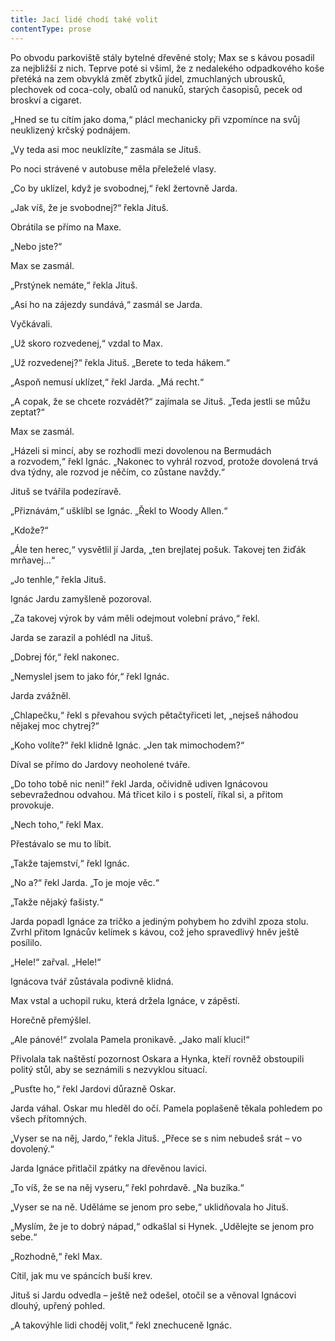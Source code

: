 ```yaml
---
title: Jací lidé chodí také volit
contentType: prose
---
```


Po obvodu parkoviště stály bytelné dřevěné stoly; Max se s kávou posadil za nejbližší z nich. Teprve poté si všiml, že z nedalekého odpadkového koše přetéká na zem obvyklá změť zbytků jídel, zmuchlaných ubrousků, plechovek od coca-coly, obalů od nanuků, starých časopisů, pecek od broskví a cigaret.

„Hned se tu cítím jako doma,“ plácl mechanicky při vzpomínce na svůj neuklizený krčský podnájem.

„Vy teda asi moc neuklízíte,“ zasmála se Jituš.

Po noci strávené v autobuse měla přeleželé vlasy.

„Co by uklízel, když je svobodnej,“ řekl žertovně Jarda.

„Jak víš, že je svobodnej?“ řekla Jituš.

Obrátila se přímo na Maxe.

„Nebo jste?“

Max se zasmál.

„Prstýnek nemáte,“ řekla Jituš.

„Asi ho na zájezdy sundává,“ zasmál se Jarda.

Vyčkávali.

„Už skoro rozvedenej,“ vzdal to Max.

„Už rozvedenej?“ řekla Jituš. „Berete to teda hákem.“

„Aspoň nemusí uklízet,“ řekl Jarda. „Má recht.“

„A copak, že se chcete rozvádět?“ zajímala se Jituš. „Teda jestli se můžu zeptat?“

Max se zasmál.

„Házeli si mincí, aby se rozhodli mezi dovolenou na Bermudách a rozvodem,“ řekl Ignác. „Nakonec to vyhrál rozvod, protože dovolená trvá dva týdny, ale rozvod je něčím, co zůstane navždy.“

Jituš se tvářila podezíravě.

„Přiznávám,“ ušklíbl se Ignác. „Řekl to Woody Allen.“

„Kdože?“

„Ále ten herec,“ vysvětlil jí Jarda, „ten brejlatej pošuk. Takovej ten žiďák mrňavej…“

„Jo tenhle,“ řekla Jituš.

Ignác Jardu zamyšleně pozoroval.

„Za takovej výrok by vám měli odejmout volební právo,“ řekl.

Jarda se zarazil a pohlédl na Jituš.

„Dobrej fór,“ řekl nakonec.

„Nemyslel jsem to jako fór,“ řekl Ignác.

Jarda zvážněl.

„Chlapečku,“ řekl s převahou svých pětačtyřiceti let, „nejseš náhodou nějakej moc chytrej?“

„Koho volíte?“ řekl klidně Ignác. „Jen tak mimochodem?“

Díval se přímo do Jardovy neoholené tváře.

„Do toho tobě nic neni!“ řekl Jarda, očividně udiven Ignácovou sebevražednou odvahou. Má třicet kilo i s postelí, říkal si, a přitom provokuje.

„Nech toho,“ řekl Max.

Přestávalo se mu to líbit.

„Takže tajemství,“ řekl Ignác.

„No a?“ řekl Jarda. „To je moje věc.“

„Takže nějaký fašisty.“

Jarda popadl Ignáce za tričko a jediným pohybem ho zdvihl zpoza stolu. Zvrhl přitom Ignácův kelímek s kávou, což jeho spravedlivý hněv ještě posílilo.

„Hele!“ zařval. „Hele!“

Ignácova tvář zůstávala podivně klidná.

Max vstal a uchopil ruku, která držela Ignáce, v zápěstí.

Horečně přemýšlel.

„Ale pánové!“ zvolala Pamela pronikavě. „Jako malí kluci!“

Přivolala tak naštěstí pozornost Oskara a Hynka, kteří rovněž obstoupili politý stůl, aby se seznámili s nezvyklou situací.

„Pusťte ho,“ řekl Jardovi důrazně Oskar.

Jarda váhal. Oskar mu hleděl do očí. Pamela poplašeně těkala pohledem po všech přítomných.

„Vyser se na něj, Jardo,“ řekla Jituš. „Přece se s nim nebudeš srát – vo dovolený.“

Jarda Ignáce přitlačil zpátky na dřevěnou lavici.

„To víš, že se na něj vyseru,“ řekl pohrdavě. „Na buzíka.“

„Vyser se na ně. Uděláme se jenom pro sebe,“ uklidňovala ho Jituš.

„Myslím, že je to dobrý nápad,“ odkašlal si Hynek. „Udělejte se jenom pro sebe.“

„Rozhodně,“ řekl Max.

Cítil, jak mu ve spáncích buší krev.

Jituš si Jardu odvedla – ještě než odešel, otočil se a věnoval Ignácovi dlouhý, upřený pohled.

„A takovýhle lidi choděj volit,“ řekl znechuceně Ignác.
